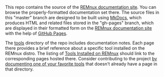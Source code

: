 This repo contains the source of the [REMnux documentation site](https://REMnux.org/docs). You can browse the properly-formatted documentation set there. The source files in this "master" branch are designed to be built using [MkDocs](http://www.mkdocs.org/), which produces HTML and related files stored in the "gh-pages" branch, which are displayed in their formatted form on the [REMnux documentation site](https://REMnux.org/docs) with the help of [GitHub Pages](https://pages.github.com/).

The [tools](tools/) directory of the repo includes documentation notes. Each page there provides a brief reference about a specific tool installed on the REMnux distro. The listing of [Tools Installed on REMnux](https://remnux.org/docs/distro/tools/) should link to the corresponding pages hosted there. Consider contributing to the project [by documenting one of your favorite tools](https://remnux.org/docs/expand/contribute/#documentation) that doesn't already have a page in that directory.
